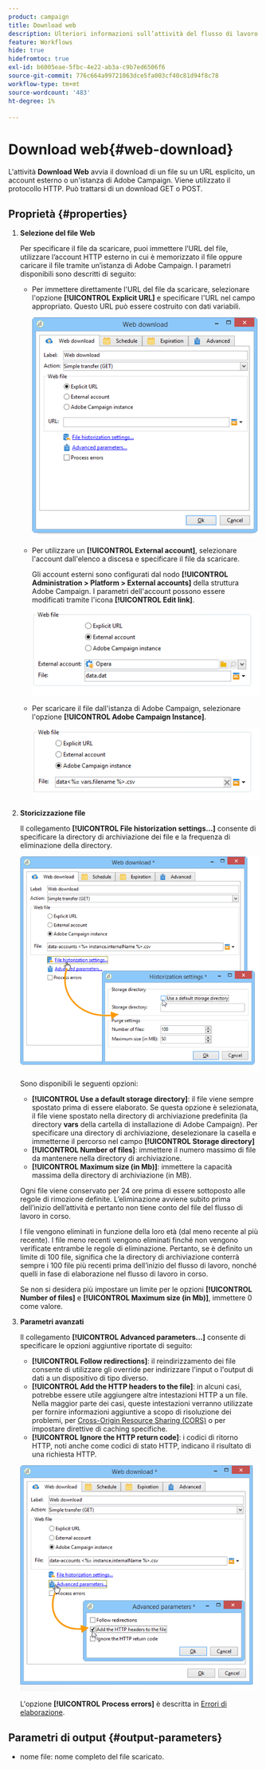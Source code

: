 ```yaml
---
product: campaign
title: Download web
description: Ulteriori informazioni sull’attività del flusso di lavoro Download web
feature: Workflows
hide: true
hidefromtoc: true
exl-id: b6005eae-5fbc-4e22-ab3a-c9b7ed6506f6
source-git-commit: 776c664a99721063dce5fa003cf40c81d94f8c78
workflow-type: tm+mt
source-wordcount: '483'
ht-degree: 1%

---
```


# Download web{#web-download}



L&#39;attività **Download Web** avvia il download di un file su un URL esplicito, un account esterno o un&#39;istanza di Adobe Campaign. Viene utilizzato il protocollo HTTP. Può trattarsi di un download GET o POST.

## Proprietà {#properties}

1. **Selezione del file Web**

   Per specificare il file da scaricare, puoi immettere l’URL del file, utilizzare l’account HTTP esterno in cui è memorizzato il file oppure caricare il file tramite un’istanza di Adobe Campaign. I parametri disponibili sono descritti di seguito:

   * Per immettere direttamente l&#39;URL del file da scaricare, selezionare l&#39;opzione **[!UICONTROL Explicit URL]** e specificare l&#39;URL nel campo appropriato. Questo URL può essere costruito con dati variabili.

     ![](assets/download_web_edit.png)

   * Per utilizzare un **[!UICONTROL External account]**, selezionare l&#39;account dall&#39;elenco a discesa e specificare il file da scaricare.

     Gli account esterni sono configurati dal nodo **[!UICONTROL Administration > Platform > External accounts]** della struttura Adobe Campaign. I parametri dell&#39;account possono essere modificati tramite l&#39;icona **[!UICONTROL Edit link]**.

     ![](assets/download_web_edit_external.png)

   * Per scaricare il file dall&#39;istanza di Adobe Campaign, selezionare l&#39;opzione **[!UICONTROL Adobe Campaign Instance]**.

     ![](assets/download_web_edit_instance.png)

1. **Storicizzazione file**

   Il collegamento **[!UICONTROL File historization settings...]** consente di specificare la directory di archiviazione dei file e la frequenza di eliminazione della directory.

   ![](assets/download_web_edit_hist.png)

   Sono disponibili le seguenti opzioni:

   * **[!UICONTROL Use a default storage directory]**: il file viene sempre spostato prima di essere elaborato. Se questa opzione è selezionata, il file viene spostato nella directory di archiviazione predefinita (la directory **vars** della cartella di installazione di Adobe Campaign). Per specificare una directory di archiviazione, deselezionare la casella e immetterne il percorso nel campo **[!UICONTROL Storage directory]**
   * **[!UICONTROL Number of files]**: immettere il numero massimo di file da mantenere nella directory di archiviazione.
   * **[!UICONTROL Maximum size (in Mb)]**: immettere la capacità massima della directory di archiviazione (in MB).

   Ogni file viene conservato per 24 ore prima di essere sottoposto alle regole di rimozione definite. L’eliminazione avviene subito prima dell’inizio dell’attività e pertanto non tiene conto del file del flusso di lavoro in corso.

   I file vengono eliminati in funzione della loro età (dal meno recente al più recente). I file meno recenti vengono eliminati finché non vengono verificate entrambe le regole di eliminazione. Pertanto, se è definito un limite di 100 file, significa che la directory di archiviazione conterrà sempre i 100 file più recenti prima dell’inizio del flusso di lavoro, nonché quelli in fase di elaborazione nel flusso di lavoro in corso.

   Se non si desidera più impostare un limite per le opzioni **[!UICONTROL Number of files]** e **[!UICONTROL Maximum size (in Mb)]**, immettere 0 come valore.

1. **Parametri avanzati**

   Il collegamento **[!UICONTROL Advanced parameters...]** consente di specificare le opzioni aggiuntive riportate di seguito:

   * **[!UICONTROL Follow redirections]**: il reindirizzamento dei file consente di utilizzare gli override per indirizzare l&#39;input o l&#39;output di dati a un dispositivo di tipo diverso.
   * **[!UICONTROL Add the HTTP headers to the file]**: in alcuni casi, potrebbe essere utile aggiungere altre intestazioni HTTP a un file. Nella maggior parte dei casi, queste intestazioni verranno utilizzate per fornire informazioni aggiuntive a scopo di risoluzione dei problemi, per [Cross-Origin Resource Sharing (CORS)](https://developer.mozilla.org/docs/Web/HTTP/CORS) o per impostare direttive di caching specifiche.
   * **[!UICONTROL Ignore the HTTP return code]**: i codici di ritorno HTTP, noti anche come codici di stato HTTP, indicano il risultato di una richiesta HTTP.

   ![](assets/download_web_edit_advanced.png)

   L&#39;opzione **[!UICONTROL Process errors]** è descritta in [Errori di elaborazione](monitoring-workflow-execution.md#processing-errors).

## Parametri di output {#output-parameters}

* nome file: nome completo del file scaricato.
